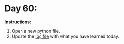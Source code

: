 # Day 60: 
**Instructions:** 
1. Open a new python file.
2. Update the [log file](../../log.md) with what you have learned today.

